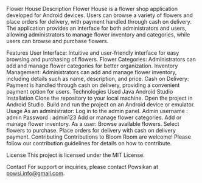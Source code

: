 Flower House
Description
Flower House is a flower shop application developed for Android devices. Users can browse a variety of flowers and place orders for delivery, with payment handled through cash on delivery. The application provides an interface for both administrators and users, allowing administrators to manage flower inventory and categories, while users can browse and purchase flowers.

Features
User Interface: Intuitive and user-friendly interface for easy browsing and purchasing of flowers.
Flower Categories: Administrators can add and manage flower categories for better organization.
Inventory Management: Administrators can add and manage flower inventory, including details such as name, description, and price.
Cash on Delivery: Payment is handled through cash on delivery, providing a convenient payment option for users.
Technologies Used
Java
Android Studio
Installation
Clone the repository to your local machine.
Open the project in Android Studio.
Build and run the project on an Android device or emulator.
Usage
As an administrator:
Log in to the admin panel. Admin username : admin Password : admin123
Add or manage flower categories.
Add or manage flower inventory.
As a user:
Browse available flowers.
Select flowers to purchase.
Place orders for delivery with cash on delivery payment.
Contributing
Contributions to Bloom Room are welcome! Please follow our contribution guidelines for details on how to contribute.

License
This project is licensed under the MIT License.

Contact
For support or inquiries, please contact Powsikan at powsi.info@gmail.com.
